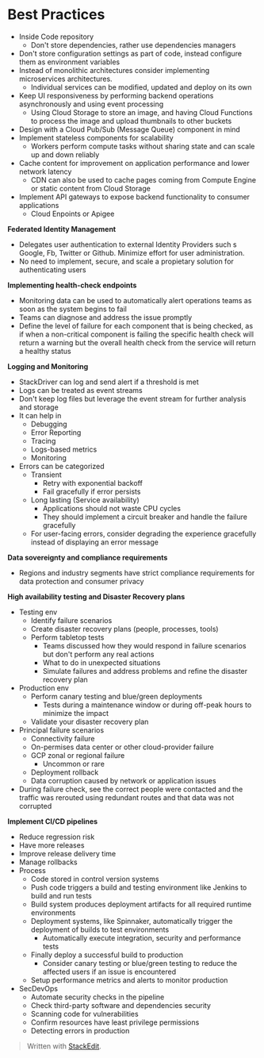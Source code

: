 
# Best Practices

- Inside Code repository
	- Don't store dependencies, rather use dependencies managers
- Don't store configuration settings as part of code, instead configure them as environment variables
- Instead of monolithic architectures consider implementing microservices architectures.
	- Individual services can be modified, updated and deploy on its own
- Keep UI responsiveness by performing backend operations asynchronously and using event processing
	- Using Cloud Storage to store an image, and having Cloud Functions to process the image and upload thumbnails to other buckets
- Design with a Cloud Pub/Sub (Message Queue) component in mind
- Implement stateless components for scalability
	- Workers perform compute tasks without sharing state and can scale up and down reliably
- Cache content for improvement on application performance and lower network latency
	- CDN can also be used to cache pages coming from Compute Engine or static content from Cloud Storage
- Implement API gateways to expose backend functionality to consumer applications
	- Cloud Enpoints or Apigee

**Federated Identity Management**
- Delegates user authentication to external Identity Providers such s Google, Fb, Twitter or Github. Minimize effort for user administration. 
- No need to implement, secure, and scale a propietary solution for authenticating users

**Implementing health-check endpoints**
- Monitoring data can be used to automatically alert operations teams as soon as the system begins to fail
- Teams can diagnose and address the issue promptly
- Define the level of failure for each component that is being checked, as if when a non-critical component is failing the specific health check will return a warning but the overall health check from the service will return a healthy status

**Logging and Monitoring**
- StackDriver can log and send alert if a threshold is met
- Logs can be treated as event streams
- Don't keep log files but leverage the event stream for further analysis and storage
- It can help in
	- Debugging
	- Error Reporting
	- Tracing
	- Logs-based metrics
	- Monitoring
- Errors can be categorized
	- Transient 
		- Retry with exponential backoff 
		- Fail gracefully if error persists
	- Long lasting (Service availability)
		- Applications should not waste CPU cycles
		- They should implement a circuit breaker and handle the failure gracefully
	- For user-facing errors, consider degrading the experience gracefully instead of displaying an error message

**Data sovereignty and compliance requirements**
- Regions and industry segments have strict compliance requirements for data protection and consumer privacy

**High availability testing and Disaster Recovery plans**
- Testing env
	- Identify failure scenarios
	- Create disaster recovery plans (people, processes, tools)
	- Perform tabletop tests
		- Teams discussed how they would respond in failure scenarios but don't perform any real actions
		- What to do in unexpected situations
		- Simulate failures and address problems and refine the disaster recovery plan
- Production env
	- Perform canary testing and blue/green deployments
		- Tests during a maintenance window or during off-peak hours to minimize the impact
	- Validate your disaster recovery plan
- Principal failure scenarios
	- Connectivity failure
	- On-permises data center or other cloud-provider failure
	- GCP zonal or regional failure
		- Uncommon or rare
	- Deployment rollback
	- Data corruption caused by network or application issues
- During failure check, see the correct people were contacted and the traffic was rerouted using redundant routes and that data was not corrupted

**Implement CI/CD pipelines**
- Reduce regression risk
- Have more releases
- Improve release delivery time
- Manage rollbacks
- Process
	- Code stored in control version systems
	- Push code triggers a build and testing environment like Jenkins to build and run tests
	- Build system produces deployment artifacts for all required runtime environments
	- Deployment systems, like Spinnaker, automatically trigger the deployment of builds to test environments
		- Automatically execute integration, security and performance tests 
	- Finally deploy a successful build to production
		- Consider canary testing or blue/green testing to reduce the affected users if an issue is encountered
	- Setup performance metrics and alerts to monitor production
- SecDevOps
	- Automate security checks in the pipeline
	- Check third-party software and dependencies security
	- Scanning code for vulnerabilities
	- Confirm resources have least privilege permissions
	- Detecting errors in production
> Written with [StackEdit](https://stackedit.io/).
<!--stackedit_data:
eyJoaXN0b3J5IjpbMTE1NjUzOTQ2NywxNjY2ODI3MzYwLDg3Nj
I5NzIzNCwtMzI3NzgwNzQzLC0xNTU1MzU0NzQ2XX0=
-->